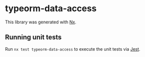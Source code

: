 # typeorm-data-access

This library was generated with [Nx](https://nx.dev).

## Running unit tests

Run `nx test typeorm-data-access` to execute the unit tests via [Jest](https://jestjs.io).
